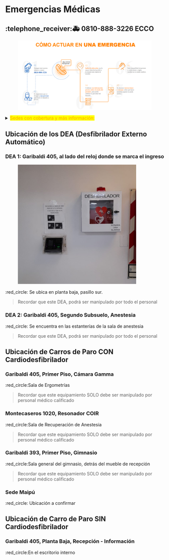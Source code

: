 # Emergencias Médicas

## :telephone\_receiver::ambulance: **0810-888-3226    ECCO**



<figure><img src=".gitbook/assets/image.png" alt=""><figcaption></figcaption></figure>

<details>

<summary><mark style="color:orange;">Sedes con cobertura y más información:</mark></summary>

**Sedes con cobertura**

* Sede Mendoza (Garibaldi 405 y 393)
* Garibaldi 374
* COIR (Garibaldi 405 Patio Interno)
* San Rafael
* Maipú

Sedes en hospitales Italiano, Scaravelli, Universitario y El Carmen, atenderán las emergencias en esos establecimientos

Más información en [PDF adjunto](https://2824384839-files.gitbook.io/\~/files/v0/b/gitbook-x-prod.appspot.com/o/spaces%2FDlIiILJdOG4ftAMU20kj%2Fuploads%2FTt1a0Q8SUgLm9qfnK5MV%2Farea%20protegida\_2022\_05\_31\_13\_09\_11\_359.pdf?alt=media\&token=b3d3ebf0-e0c7-4542-ac6c-f09bb823bc34)



<mark style="color:orange;">**Más información de ECCO Emergencias:**</mark>

[https://www.ecco.com.ar/individuales/st/emergencias](https://www.ecco.com.ar/individuales/st/emergencias)

</details>

## Ubicación de los DEA (Desfibrilador Externo Automático)

### DEA 1: Garibaldi 405, al lado del reloj donde se marca el ingreso

<figure><img src=".gitbook/assets/box-dea.jpeg" alt="" width="375"><figcaption></figcaption></figure>

:red\_circle: Se ubica en planta baja, pasillo sur.

> Recordar que este DEA, podrá ser manipulado por todo el personal



### DEA 2: Garibaldi 405, Segundo Subsuelo, Anestesia

:red\_circle: Se encuentra en las estanterías de la sala de anestesia

> Recordar que este DEA, podrá ser manipulado por todo el personal

##

## Ubicación de Carros de Paro CON Cardiodesfibrilador

### Garibaldi 405, Primer Piso, Cámara Gamma

:red\_circle:Sala de Ergometrías

> Recordar que este equipamiento SOLO debe ser manipulado por personal médico calificado

### Montecaseros 1020, Resonador COIR

:red\_circle:Sala de Recuperación de Anestesia

> Recordar que este equipamiento SOLO debe ser manipulado por personal médico calificado

### Garibaldi 393, Primer Piso, Gimnasio

:red\_circle:Sala general del gimnasio, detrás del mueble de recepción

> Recordar que este equipamiento SOLO debe ser manipulado por personal médico calificado

### Sede Maipú

:red\_circle: Ubicación a confirmar

##

## Ubicación de Carro de Paro SIN Cardiodesfibrilador

### Garibaldi 405, Planta Baja, Recepción - Información

:red\_circle:En el escritorio interno
